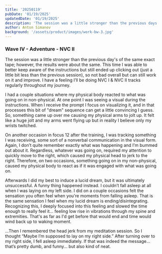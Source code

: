 ```yaml
---
title: '20250119'
pubDate: '01/19/2025'
updatedDate: '01/19/2025'
description: 'The session was a little stronger than the previous days of the same exact tape; however, the results were about the same. This time I was able to better keep aware of the instructions but still ended up clicking out (just a little bit less than the previous session), so not bad overall but can still work on it and improve. I have a feeling I’ll be doing NVC I & NVC II tracks regularly throughout my journey.'
author: Anton Simanov
background: '/assets/product/images/work-bw-3.jpg'
---
```


### Wave IV - Adventure - NVC II 

The session was a little stronger than the previous day's of the same exact tape; however, the results were about the same. This time I was able to better keep aware of the instructions but still ended up clicking out (just a little bit less than the previous session), so not bad overall but can still work on it and improve. I have a feeling I’ll be doing NVC I & NVC II tracks regularly throughout my journey. 

I had a couple situations where my physical body reacted to what was going on in non-physical. At one point I was seeing a visual during the instructions. When I receive the prompt I focus on visualizing it, and in that processes this bit of "dream" sequence can get a little convincing I guess. So, something came up over me causing my physical arms to jolt up. It felt like a huge jolt and my arms went flying up but in reality I believe only my wrists twitched. 

On another occasion in focus 12 after the training, I was tracking something I was receiving, some sort of a nonverbal communication in the visual form. Again, I don’t quite remember exactly what was happening and I'm bummed out about it. Regardless, whatever was going on, required my attention to quickly move to the right, which caused my physical head to jerk to the right. Therefore, on two occasions, something going on in my non-physical, caused my physical body to react as if it was engaged with what was going on.

Afterwards I did my best to induce a lucid dream, but it was ultimately unsuccessful. A funny thing happened instead. I couldn’t fall asleep at all when I was laying on my left side. I did on a couple occasions felt the sensation you often feel when you're moments from falling asleep. That is the same sensation I feel when my lucid dream is ending/disintegrating. Recognizing this, I deeply focused into this feeling and slowed the time enough to really feel it... feeling low rise in vibrations through my spine and extremities. That's as far as I'd get before that would end and time would wind back up to waking moment. 

...Then I remembered the head jerk from my meditation session. So I thought “Maybe I’m supposed to lay on my right side.” After turning over to my right side, I fell asleep immediately. If that was indeed the message… that’s pretty dumb, and funny... but also kind of neat. 
